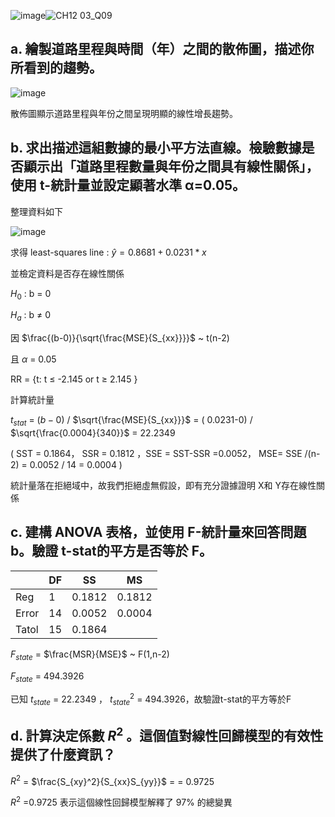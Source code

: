 ![image](https://github.com/user-attachments/assets/5b44b9f7-1000-448b-aefa-cdbd01210db6)![CH12 03_Q09](https://github.com/user-attachments/assets/56d7d994-66b4-4bf1-a91e-d7cb2e2036c0)

a. 繪製道路里程與時間（年）之間的散佈圖，描述你所看到的趨勢。
---

![image](https://github.com/user-attachments/assets/ba0c3bc1-b2fe-476d-a53b-88b2dc2d7a85)

散佈圖顯示道路里程與年份之間呈現明顯的線性增長趨勢。

b. 求出描述這組數據的最小平方法直線。檢驗數據是否顯示出「道路里程數量與年份之間具有線性關係」，使用 t-統計量並設定顯著水準 α=0.05。
---

整理資料如下

![image](https://github.com/user-attachments/assets/0887cce3-7e3d-4be4-9e77-bf792df89bc1)

求得 least-squares line : $\hat{y} = 0.8681+ 0.0231*x$

並檢定資料是否存在線性關係

$H_0$ : b = 0

$H_a$ : b $\ne$ 0

因 $\frac{(b-0)}{\sqrt{\frac{MSE}{S_{xx}}}}$  ~ t(n-2)

且 $\alpha$ = 0.05

RR = {t: t $\le$ -2.145 or t $\ge$ 2.145  }

計算統計量

$t_{stat}$ = $(b-0)$ / $\sqrt{\frac{MSE}{S_{xx}}}$ = ( 0.0231-0) / $\sqrt{\frac{0.0004}{340}}$ = 22.2349

( SST = 0.1864， SSR = 0.1812 ，SSE = SST-SSR =0.0052， MSE= SSE /(n-2) = 0.0052 / 14 = 0.0004 )

統計量落在拒絕域中，故我們拒絕虛無假設，即有充分證據證明 X和 Y存在線性關係


c. 建構 ANOVA 表格，並使用 F-統計量來回答問題 b。驗證 t-stat的平方是否等於 F。
---

|       | DF    | SS | MS |
| ----  | --    | -- | -- |
| Reg   | 1     | 0.1812  | 0.1812  |
| Error | 14     | 0.0052 |0.0004  |
| Tatol | 15     | 0.1864 |

$F_{state}$ = $\frac{MSR}{MSE}$ ~ F(1,n-2)

$F_{state}$ = 494.3926

已知 $t_{state}$ = 22.2349 ， $t_{state}^2$ = 494.3926，故驗證t-stat的平方等於F


d. 計算決定係數 $R^2$ 。這個值對線性回歸模型的有效性提供了什麼資訊？
---

$R^2$ = $\frac{S_{xy}^2}{S_{xx}S_{yy}}$ =  = 0.9725

$R^2$ =0.9725 表示這個線性回歸模型解釋了 97% 的總變異


